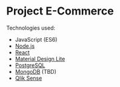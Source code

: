 # Project E-Commerce

Technologies used:
  - JavaScript (ES6)
  - [Node.js](https://nodejs.org/en/)
  - [React](https://facebook.github.io/react/index.html)
  - [Material Design Lite](https://getmdl.io/)
  - [PostgreSQL](http://www.postgresql.org/)
  - [MongoDB](https://www.mongodb.com/) (TBD)
  - [Qlik Sense](http://global.qlik.com/it/explore/products/sense)
